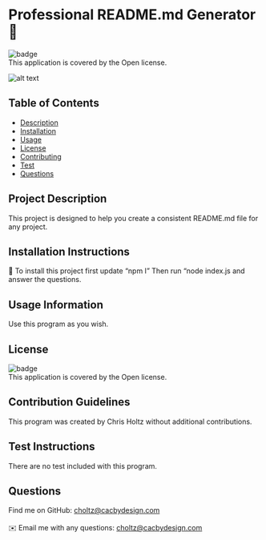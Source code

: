 

# Professional README.md Generator 👋

![badge](https://img.shields.io/badge/license-Open-brightgreen)
<br />
This application is covered by the Open license. 

![alt text](./utils/ReadmeGenerator2.0.gif)

## Table of Contents
- [Description](#project-description)
- [Installation](#installation-instructions)
- [Usage](#usage-information)
- [License](#license)
- [Contributing](#contribution-guidelines)
- [Test](#test-instructions)
- [Questions](#questions)



## Project Description
This project is designed to help you create a consistent README.md file for any project.

## Installation Instructions
💾 To install this project first update “npm I” Then run “node index.js and answer the questions.

## Usage Information
Use this program as you wish.

## License
![badge](https://img.shields.io/badge/license-Open-brightgreen)
<br />
This application is covered by the Open license. 

## Contribution Guidelines
This program was created by Chris Holtz without additional contributions.

## Test Instructions
There are no test included with this program.

## Questions
Find me on GitHub: [choltz@cacbydesign.com](https://github.com/choltz@cacbydesign.com)<br />
<br />
✉️ Email me with any questions: choltz@cacbydesign.com<br /><br />

